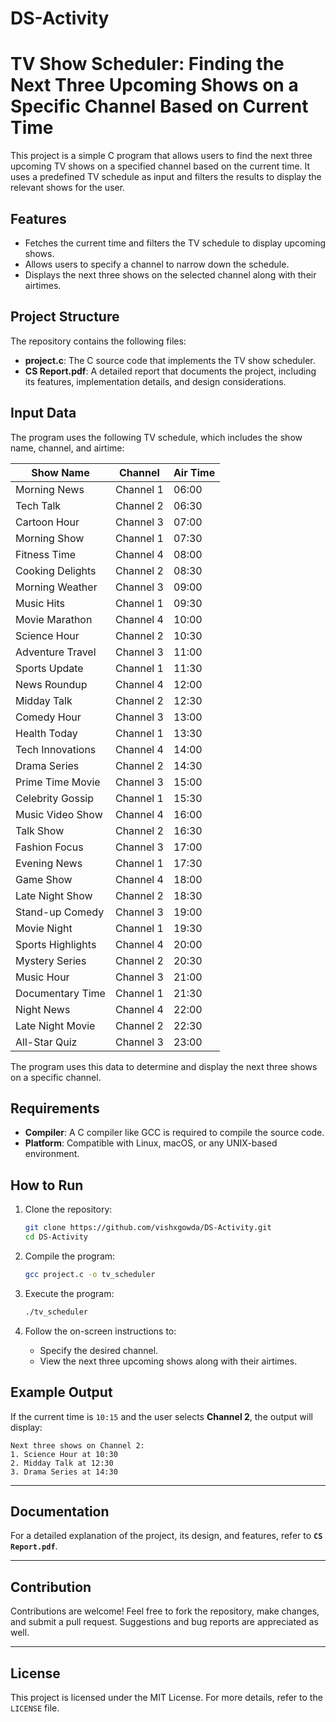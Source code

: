 # DS-Activity


# TV Show Scheduler: Finding the Next Three Upcoming Shows on a Specific Channel Based on Current Time

This project is a simple C program that allows users to find the next three upcoming TV shows on a specified channel based on the current time. It uses a predefined TV schedule as input and filters the results to display the relevant shows for the user.


## Features

- Fetches the current time and filters the TV schedule to display upcoming shows.
- Allows users to specify a channel to narrow down the schedule.
- Displays the next three shows on the selected channel along with their airtimes.


## Project Structure

The repository contains the following files:

- **project.c**: The C source code that implements the TV show scheduler.
- **CS Report.pdf**: A detailed report that documents the project, including its features, implementation details, and design considerations.


## Input Data

The program uses the following TV schedule, which includes the show name, channel, and airtime:

| Show Name             | Channel    | Air Time |
|-----------------------|------------|----------|
| Morning News          | Channel 1  | 06:00    |
| Tech Talk             | Channel 2  | 06:30    |
| Cartoon Hour          | Channel 3  | 07:00    |
| Morning Show          | Channel 1  | 07:30    |
| Fitness Time          | Channel 4  | 08:00    |
| Cooking Delights      | Channel 2  | 08:30    |
| Morning Weather       | Channel 3  | 09:00    |
| Music Hits            | Channel 1  | 09:30    |
| Movie Marathon        | Channel 4  | 10:00    |
| Science Hour          | Channel 2  | 10:30    |
| Adventure Travel      | Channel 3  | 11:00    |
| Sports Update         | Channel 1  | 11:30    |
| News Roundup          | Channel 4  | 12:00    |
| Midday Talk           | Channel 2  | 12:30    |
| Comedy Hour           | Channel 3  | 13:00    |
| Health Today          | Channel 1  | 13:30    |
| Tech Innovations      | Channel 4  | 14:00    |
| Drama Series          | Channel 2  | 14:30    |
| Prime Time Movie      | Channel 3  | 15:00    |
| Celebrity Gossip      | Channel 1  | 15:30    |
| Music Video Show      | Channel 4  | 16:00    |
| Talk Show             | Channel 2  | 16:30    |
| Fashion Focus         | Channel 3  | 17:00    |
| Evening News          | Channel 1  | 17:30    |
| Game Show             | Channel 4  | 18:00    |
| Late Night Show       | Channel 2  | 18:30    |
| Stand-up Comedy       | Channel 3  | 19:00    |
| Movie Night           | Channel 1  | 19:30    |
| Sports Highlights     | Channel 4  | 20:00    |
| Mystery Series        | Channel 2  | 20:30    |
| Music Hour            | Channel 3  | 21:00    |
| Documentary Time      | Channel 1  | 21:30    |
| Night News            | Channel 4  | 22:00    |
| Late Night Movie      | Channel 2  | 22:30    |
| All-Star Quiz         | Channel 3  | 23:00    |

The program uses this data to determine and display the next three shows on a specific channel.


## Requirements

- **Compiler**: A C compiler like GCC is required to compile the source code.
- **Platform**: Compatible with Linux, macOS, or any UNIX-based environment.


## How to Run

1. Clone the repository:
   ```bash
   git clone https://github.com/vishxgowda/DS-Activity.git
   cd DS-Activity
   ```

2. Compile the program:
   ```bash
   gcc project.c -o tv_scheduler
   ```

3. Execute the program:
   ```bash
   ./tv_scheduler
   ```

4. Follow the on-screen instructions to:
   - Specify the desired channel.
   - View the next three upcoming shows along with their airtimes.



## Example Output

If the current time is `10:15` and the user selects **Channel 2**, the output will display:

```
Next three shows on Channel 2:
1. Science Hour at 10:30
2. Midday Talk at 12:30
3. Drama Series at 14:30
```

---

## Documentation

For a detailed explanation of the project, its design, and features, refer to **`CS Report.pdf`**.

---

## Contribution

Contributions are welcome! Feel free to fork the repository, make changes, and submit a pull request. Suggestions and bug reports are appreciated as well.

---

## License

This project is licensed under the MIT License. For more details, refer to the `LICENSE` file.

